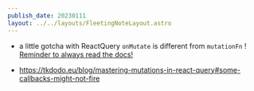 ```yaml
---
publish_date: 20230111    
layout: ../../layouts/FleetingNoteLayout.astro
---
```

- a little gotcha with ReactQuery `onMutate` is different from `mutationFn` ! [Reminder to always read the docs!](https://react-query-v3.tanstack.com/reference/useMutation)

- https://tkdodo.eu/blog/mastering-mutations-in-react-query#some-callbacks-might-not-fire
